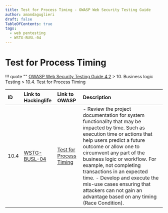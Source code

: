 ```yaml
---
title: Test for Process Timing - OWASP Web Security Testing Guide 
author: amandaguglieri
draft: false
TableOfContents: true
tags:
  - web pentesting
  - WSTG-BUSL-04
---
```




# Test for Process Timing

!!! quote ""
	[OWASP Web Security Testing Guide 4.2](index.md) > 10. Business logic Testing > 10.4. Test for Process Timing 

|ID|Link to Hackinglife|Link to OWASP|Description|
|:---|:---|:---|:---|
|10.4|[WSTG-BUSL-04](WSTG-BUSL-04.md)|[Test for Process Timing](https://owasp.org/www-project-web-security-testing-guide/latest/4-Web_Application_Security_Testing/10-Business_Logic_Testing/04-Test_for_Process_Timing)|- Review the project documentation for system functionality that may be impacted by time. Such as execution time or actions that help users predict a future outcome or allow one to circumvent any part of the business logic or workflow. For example, not completing transactions in an expected time.  - Develop and execute the mis-use cases ensuring that attackers can not gain an advantage based on any timing (Race Condition).|




